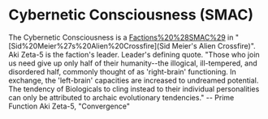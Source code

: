 # Cybernetic Consciousness (SMAC)

The Cybernetic Consciousness is a [Factions%20%28SMAC%29](faction) in "[Sid%20Meier%27s%20Alien%20Crossfire](Sid Meier's Alien Crossfire)". Aki Zeta-5 is the faction's leader.
Leader's defining quote.
"Those who join us need give up only half of their humanity--the illogical, ill-tempered, and disordered half, commonly thought of as 'right-brain' functioning. In exchange, the 'left-brain' capacities are increased to undreamed potential. The tendency of Biologicals to cling instead to their individual personalities can only be attributed to archaic evolutionary tendencies."
-- Prime Function Aki Zeta-5, "Convergence"